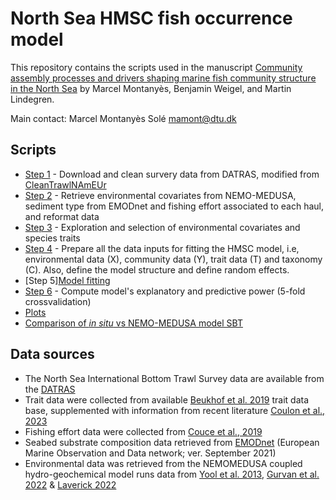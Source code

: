 # North Sea HMSC fish occurrence model

This repository contains the scripts used in the manuscript [Community assembly processes and drivers shaping marine fish community structure in the North Sea](https://doi.org/10.1111/ecog.06642) by Marcel Montanyès, Benjamin Weigel, and Martin Lindegren.

Main contact: Marcel Montanyès Solé [mamont@dtu.dk](mailto:mamont@dtu.dk)


## Scripts
* [Step 1](https://github.com/marcelxelo/NS_fish_community/blob/main/scripts/1-Download%20and%20clean%20survery%20data%20from%20DATRAS.R) - Download and clean survery data from DATRAS, modified from [CleanTrawlNAmEUr](https://github.com/AquaAuma/CleanTrawlNAmEUr/blob/main/code/cleanDATRAS.R)
* [Step 2](https://github.com/marcelxelo/NS_fish_community/blob/main/scripts/2-Workflow%20data%20preparation.R) - Retrieve environmental covariates from NEMO-MEDUSA, sediment type from EMODnet and fishing effort associated to each haul, and reformat data
* [Step 3](https://github.com/marcelxelo/NS_fish_community/blob/main/scripts/3-Environment%20and%20traits%20exploration%20and%20selection.R) - Exploration and selection of environmental covariates and species traits
* [Step 4](https://github.com/marcelxelo/NS_fish_community/blob/main/scripts/4-Prepare%20data%20input%20for%20HPC%20run.R) - Prepare all the data inputs for fitting the HMSC model, i.e, environmental data (X), community data (Y), trait data (T) and taxonomy (C). Also, define the model structure and define random effects.
* [Step 5][Model fitting](https://github.com/marcelxelo/NS_fish_community/blob/main/scripts/5-Model%20fitting.R)
* [Step 6](https://github.com/marcelxelo/NS_fish_community/blob/main/scripts/6-Explanatory%20and%20predictive%20powers.R) - Compute model's explanatory and predictive power (5-fold crossvalidation)
* [Plots](https://github.com/marcelxelo/NS_fish_community/blob/main/scripts/7-Plots.R)
* [Comparison of *in situ* vs NEMO-MEDUSA model SBT](https://github.com/marcelxelo/NS_fish_community/blob/main/scripts/8-Comparison%20of%20field%20environmental%20data%20vs%20NEMO-MEDUSA%20model%20data.R)


## Data sources
* The North Sea International Bottom Trawl Survey data are available from the [DATRAS](https://datras.ices.dk/Data_products/Download/Download_Data_public.aspx)
* Trait data were collected from available [Beukhof et al. 2019](https://doi.org/10.1594/PANGAEA.900866) trait data base, supplemented with information from recent literature [Coulon et al., 2023](https://doi.org/10.1111/geb.13731)
* Fishing effort data were collected from [Couce et al., 2019](https://doi.org/10.14466/)
* Seabed substrate composition data retrieved from [EMODnet](https://www.emodnet-geology.eu) (European Marine Observation
and Data network; ver. September 2021)
* Environmental data was retrieved from the NEMOMEDUSA coupled hydro-geochemical model runs data from [Yool et al. 2013](https://doi.org/10.5194/gmd-6-1767-2013), [Gurvan et al. 2022](https://doi.org/10.5281/zenodo.6334656) & [Laverick 2022](https://github.com/Jack-H-Laverick/nemomedusR)
